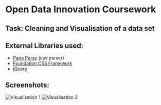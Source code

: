 Open Data Innovation Coursework
======

Task: Cleaning and Visualisation of a data set
------

External Libraries used:
------
- [Papa Parse](http://papaparse.com) (csv parser)
- [Foundation CSS Framework](http://foundation.zurb.com)
- [jQuery](http://www.jquery.com)

Screenshots:
------
![Visualisation 1][screenshot1]
![Visualisation 2][screenshot2]

[screenshot1]: img/screenshot1.jpg "Screenshot 1"
[screenshot2]: img/screenshot2.jpg "Screenshot 2"
